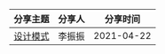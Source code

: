 分享主题 | 分享人 | 分享时间
---|---|---
[设计模式](/src/main/java/com/eports/design_pattern.README.md) | 李振振 | 2021-04-22



